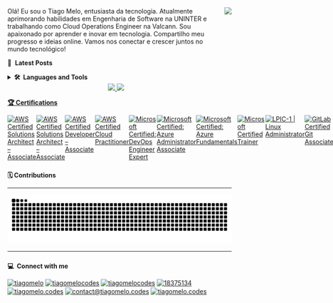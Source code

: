 <img align="right" height="240" src="https://user-images.githubusercontent.com/75096588/153781354-062c209b-55cf-4bbd-95ee-dc96a406736f.png"/>
<align="left">Olá! Eu sou o Tiago Melo, entusiasta da tecnologia. Atualmente aprimorando habilidades em Engenharia de Software na UNINTER e trabalhando como Cloud Operations Engineer na Valcann. Sou apaixonado por aprender e inovar em tecnologia. Compartilho meu progresso e ideias online. Vamos nos conectar e crescer juntos no mundo tecnológico!

📕 &nbsp;**Latest Posts**

  
<details>
  <summary><b>🛠️&nbsp;&nbsp;Languages&nbsp;and&nbsp;Tools</b></summary>
  <br/>
<div align="left">
  <img src="https://www.svgrepo.com/show/376356/aws.svg" height="30" width="42" alt="amazonwebservices logo"  />
  <img src="https://www.svgrepo.com/show/353464/azure.svg" height="30" width="42" alt="azure logo"  />
  <img src="https://cdn.jsdelivr.net/gh/devicons/devicon/icons/linux/linux-original.svg" height="30" width="42" alt="linux logo"  />
  <img src="https://cdn.jsdelivr.net/gh/devicons/devicon/icons/bash/bash-original.svg" height="30" width="42" alt="bash logo"  />
  <img src="https://cdn.jsdelivr.net/gh/devicons/devicon/icons/docker/docker-original-wordmark.svg" height="30" width="42" alt="docker logo"  />
  <img src="https://www.svgrepo.com/show/353983/kubernetes.svg" height="30" width="42" alt="kubernetes logo"  />
  <img src="https://www.svgrepo.com/show/354447/terraform-icon.svg" height="30" width="42" alt="terraform logo"  />
</div>

###

<div align="left">
  <img src="https://cdn.jsdelivr.net/gh/devicons/devicon/icons/git/git-plain-wordmark.svg" height="30" width="42" alt="git logo"  />
  <img src="https://cdn.jsdelivr.net/gh/devicons/devicon/icons/html5/html5-original.svg" height="30" width="42" alt="html5 logo"  />
  <img src="https://cdn.jsdelivr.net/gh/devicons/devicon/icons/css3/css3-original.svg" height="30" width="42" alt="css3 logo"  />
  <img src="https://cdn.jsdelivr.net/gh/devicons/devicon/icons/javascript/javascript-original.svg" height="30" width="42" alt="javascript logo"  />
  <img src="https://cdn.jsdelivr.net/gh/devicons/devicon/icons/bootstrap/bootstrap-original.svg" height="30" width="42" alt="bootstrap logo"  />
  <img src="https://cdn.jsdelivr.net/gh/devicons/devicon/icons/react/react-original.svg" height="30" width="42" alt="react logo"  />
  <img src="https://cdn.jsdelivr.net/gh/devicons/devicon/icons/nodejs/nodejs-original.svg" height="30" width="42" alt="nodejs logo"  />
  <img src="https://cdn.jsdelivr.net/gh/devicons/devicon/icons/python/python-original.svg" height="30" width="42" alt="python logo"  />
  <img src="https://cdn.jsdelivr.net/gh/devicons/devicon/icons/go/go-original.svg" height="30" width="42" alt="go logo"  />
  <img src="https://cdn.jsdelivr.net/gh/devicons/devicon/icons/apache/apache-original-wordmark.svg" height="30" width="42" alt="apache logo"  />
  <img src="https://cdn.jsdelivr.net/gh/devicons/devicon/icons/nginx/nginx-original.svg" height="30" width="42" alt="nginx logo"  />
  <img src="https://cdn.jsdelivr.net/gh/devicons/devicon/icons/mongodb/mongodb-plain-wordmark.svg" height="30" width="42" alt="mongodb logo"  />
  <img src="https://cdn.jsdelivr.net/gh/devicons/devicon/icons/mysql/mysql-original-wordmark.svg" height="30" width="42" alt="mysql logo"  />
</div>
</details>


<div style = "text-align: center">
  <a href="https://tiagomelo.codes">
  <img height="170em" src="https://github-readme-stats.vercel.app/api?username=tiago-melo&theme=onedark&hide_border=false&include_all_commits=true&count_private=true"/>
  <img height="170em" src="https://github-readme-streak-stats.herokuapp.com/?user=tiago-melo&theme=onedark&hide_border=false"/>
  <!--img height="170em" src="https://github-readme-stats.vercel.app/api/top-langs/?username=tiago-melo&theme=onedark&hide_border=false&include_all_commits=true&count_private=true&layout=compact"-->
</div>

<b>🏆️ Certifications</b> 

<div class="row">
    <div class="coluna">
        <div style="display: flex"><br>
            <a href='https://www.credly.com/badges/4d5f7f78-f32e-437e-aa2c-a94bc69d6913'><img
                    align="center" alt="AWS Certified Solutions Architect – Associate" height="110" width="110"
                    src="https://images.credly.com/size/600x600/images/f0d3fbb9-bfa7-4017-9989-7bde8eaf42b1/image.png">
            </a>
            <a href='https://www.credly.com/badges/9bd5fab0-2c3a-4b41-b533-3fdb3143d63f?source=linked_in_profile'><img
                    align="center" alt="AWS Certified Solutions Architect – Associate" height="110" width="110"
                    src="https://images.credly.com/size/3100x3100/images/0e284c3f-5164-4b21-8660-0d84737941bc/image.png">
            </a>
            <a href='https://www.credly.com/badges/baf3a05b-6456-43ac-8907-eb0a38535e48'><img
                    align="center" alt="AWS Certified Developer – Associate" height="110" width="110"
                    src="https://images.credly.com/size/3100x3100/images/b9feab85-1a43-4f6c-99a5-631b88d5461b/image.png">
            </a>
            <a href='https://www.credly.com/badges/7c65e43e-82a0-4ad6-b4a3-a89e1c781579?source=linked_in_profile'><img
                    align="center" alt="AWS Certified Cloud Practitioner" height="110" width="110"
                    src="https://images.credly.com/size/3100x3100/images/00634f82-b07f-4bbd-a6bb-53de397fc3a6/image.png">
            </a>
            <a href='https://www.credly.com/badges/55f111002-9516-4a2a-8a50-996d5a80fbfe?source=linked_in_profile'><img
                    align="center" alt="Microsoft Certified: DevOps Engineer Expert" height="110" width="110"
                    src="https://images.credly.com/size/3100x3100/images/c3ab66f8-5d59-4afa-a6c2-0ba30a1989ca/CERT-Expert-DevOps-Engineer-600x600.png">
            </a>
            <a href='https://www.credly.com/badges/f4bacd10-5b24-4bd1-a4a8-896096fb4175?source=linked_in_profile'><img
                    align="center" alt="Microsoft Certified: Azure Administrator Associate" height="110" width="110"
                    src="https://images.credly.com/size/3100x3100/images/336eebfc-0ac3-4553-9a67-b402f491f185/azure-administrator-associate-600x600.png">
            </a>
            <a href='https://www.credly.com/badges/112561009-f389-4ee6-b0d9-c1fa98ef7935?source=linked_in_profile'><img
                    align="center" alt="Microsoft Certified: Azure Fundamentals" height="110" width="110"
                    src="https://images.credly.com/size/3100x3100/images/be8fcaeb-c769-4858-b567-ffaaa73ce8cf/image.png">
            </a>
            <a href='https://www.credly.com/badges/0b9d5fe1-4c81-4fa0-9ed2-a24a207beaac?source=linked_in_profile'><img
                    align="center" alt="Microsoft Certified Trainer" height="110" width="110"
                    src="https://images.credly.com/size/600x600/images/bb4156e4-c2e1-4399-b03c-af6feb7a6cc4/image.png">
            </a>
            <a href='https://cs.lpi.org/caf/Xamman/certification/verify/LPI000254750/meanpuk6hf'><img align="center"
                    alt="LPIC-1 | Linux Administrator" height="110" width="110"
                    src="https://linuxsemfronteiras.com.br/wp-content/uploads/2017/07/LPIC-1-Large.png">
            </a>
          <a href='https://www.credly.com/badges/6530558c-c280-4c52-bd33-c7c2e1be910e?source=linked_in_profile'><img
                    align="center" alt="GitLab Certified Git Associate" height="110" width="110"
                    src="https://images.credly.com/size/3100x3100/images/6adcf7e5-c142-48d5-8033-9c7900de3f14/image.png">
            </a>

</div>

###
<b> 🗓️ Contributions</b>

****
  
![Snake animation](https://github.com/tiago-melo/tiago-melo/blob/output/github-contribution-grid-snake.svg)

****

###
<b> 💻️ &nbsp;**Connect with me**</b>

<p align="left">
<a href="https://dev.to/tiagomelo" target="blank"><img align="center" src="https://cdn.jsdelivr.net/npm/simple-icons@3.0.1/icons/dev-dot-to.svg" alt="tiagomelo" height="30" width="40" /></a>
<a href="https://twitter.com/tiagomelocodes" target="blank"><img align="center" src="https://raw.githubusercontent.com/rahuldkjain/github-profile-readme-generator/master/src/images/icons/Social/twitter.svg" alt="tiagomelocodes" height="30" width="40" /></a>
<a href="https://linkedin.com/in/tiagomelocodes" target="blank"><img align="center" src="https://raw.githubusercontent.com/rahuldkjain/github-profile-readme-generator/master/src/images/icons/Social/linked-in-alt.svg" alt="tiagomelocodes" height="30" width="40" /></a>
<a href="https://stackoverflow.com/users/18375134" target="blank"><img align="center" src="https://raw.githubusercontent.com/rahuldkjain/github-profile-readme-generator/master/src/images/icons/Social/stack-overflow.svg" alt="18375134" height="30" width="40" /></a>
<a href="https://instagram.com/tiagomelo.codes" target="blank"><img align="center" src="https://raw.githubusercontent.com/rahuldkjain/github-profile-readme-generator/master/src/images/icons/Social/instagram.svg" alt="tiagomelo.codes" height="30" width="40" /></a>
<a href="contact@tiagomelo.codes" target="blank"><img align="center" src="https://raw.githubusercontent.com/maurodesouza/profile-readme-generator/master/src/assets/icons/social/gmail/default.svg" alt="contact@tiagomelo.codes" height="30" width="40" /></a>
<a href="https://discordapp.com/users/tiagomelo.codes#8920" target="blank"><img align="center" src="https://raw.githubusercontent.com/maurodesouza/profile-readme-generator/master/src/assets/icons/social/discord/default.svg" alt="tiagomelo.codes" height="30" width="40" /></a>
